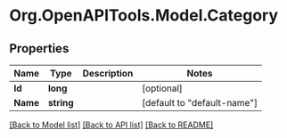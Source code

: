 # Org.OpenAPITools.Model.Category

## Properties

Name | Type | Description | Notes
------------ | ------------- | ------------- | -------------
**Id** | **long** |  | [optional] 
**Name** | **string** |  | [default to "default-name"]

[[Back to Model list]](../../README.md#documentation-for-models) [[Back to API list]](../../README.md#documentation-for-api-endpoints) [[Back to README]](../../README.md)

